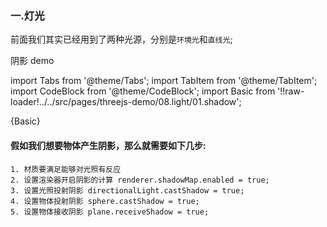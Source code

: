 ### 一.灯光

前面我们其实已经用到了两种光源，分别是`环境光`和`直线光`;

<a to="/threejs-demo/08.light/01.shadow">阴影 demo</a>

import Tabs from '@theme/Tabs';
import TabItem from '@theme/TabItem';
import CodeBlock from '@theme/CodeBlock';
import Basic from '!!raw-loader!../../src/pages/threejs-demo/08.light/01.shadow';

<Tabs>
  <TabsItem value="shadowdemo" label="threejs">
    <CodeBlock language="tsx">{Basic}</CodeBlock>
  </TabsItem>
</Tabs>

#### 假如我们想要物体产生阴影，那么就需要如下几步:

```
1. 材质要满足能够对光照有反应
2. 设置渲染器开启阴影的计算 renderer.shadowMap.enabled = true;
3. 设置光照投射阴影 directionalLight.castShadow = true;
4. 设置物体投射阴影 sphere.castShadow = true;
5. 设置物体接收阴影 plane.receiveShadow = true;
```
